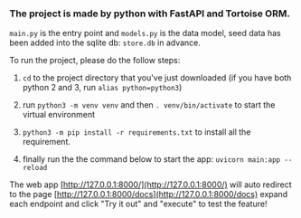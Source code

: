 ### The project is made by python with FastAPI and Tortoise ORM. ###

`main.py` is the entry point and `models.py` is the data model,
seed data has been added into the sqlite db: `store.db` in advance.


To run the project, please do the follow steps:

1. `cd` to the project directory that you've just downloaded
(if you have both python 2 and 3, run `alias python=python3`)

2. run `python3 -m venv venv` and then `. venv/bin/activate` to start the virtual environment

3. `python3 -m pip install -r requirements.txt` to install all the requirement.

4. finally run the the command below to start the app:
`uvicorn main:app --reload`

The web app [http://127.0.0.1:8000/](http://127.0.0.1:8000/)
will auto redirect to the page [http://127.0.0.1:8000/docs](http://127.0.0.1:8000/docs)
expand each endpoint and click "Try it out" and "execute" to test the feature!
